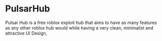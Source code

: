 # PulsarHub
Pulsar Hub is a free roblox exploit hub that aims to have as many features as any other roblox hub would while having a very clean, minimalist and attractive UI Design,
